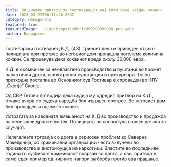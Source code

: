 ```yaml
---
title: 30 дневен притвор за гостиварецот кај кого беше најден кокаин
date: 2023-03-23T00:17:46.053Z
category: македонија
featured: true
featuredImage: ../img/bsxpgfizdtrfz999999999999.png.webp
author: Вардарски
---
```


Гостиварски гостиварец К.Д. (43), триесет дена е приведен откако полицијата при претрес во неговиот дом пронашла поголема количина кокаин. Се проценува дека кокаинот вреди околу 30.000 евра.

К.Д. е осомничен за неовластено производство и пуштање во промет наркотични дроги, психотропни супстанции и прекурсори. Тој по претходна постапка во Основниот суд Гостивар е спроведен во КПУ „Скопје“ Скопје.

Од СВР Тетово потврдија дека судија му одредил притвор на К.Д., откако вчера со судска наредба бил извршен претрес. Во неговиот дом бил пронајден и одземен кокаин.

Истрагата за наводната вмешаност на К.Д во производство и продажба на нелегални дроги е во тек. Полицијата не соопштува повеќе детали за случајот.

Нелегалната трговија со дрога е сериозен проблем во Северна Македонија, со криминални организации често вклучени во производство и дистрибуција на наркотици. Властите во последниве години го сузбиваат криминалот поврзан со дрога, а овој притвор е само еден пример од нивните напори за борба против ова прашање.
